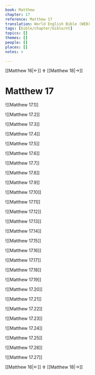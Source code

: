 ```yaml
---
book: Matthew
chapter: 17
reference: Matthew 17
translation: World English Bible (WEB)
tags: [bible/chapter/bible/nt]
topics: []
themes: []
people: []
places: []
notes: >
  
---
```


[[Matthew 16|<-]] ✞ [[Matthew 18|->]]

# Matthew 17

![[Matthew 17.1]]

![[Matthew 17.2]]

![[Matthew 17.3]]

![[Matthew 17.4]]

![[Matthew 17.5]]

![[Matthew 17.6]]

![[Matthew 17.7]]

![[Matthew 17.8]]

![[Matthew 17.9]]

![[Matthew 17.10]]

![[Matthew 17.11]]

![[Matthew 17.12]]

![[Matthew 17.13]]

![[Matthew 17.14]]

![[Matthew 17.15]]

![[Matthew 17.16]]

![[Matthew 17.17]]

![[Matthew 17.18]]

![[Matthew 17.19]]

![[Matthew 17.20]]

![[Matthew 17.21]]

![[Matthew 17.22]]

![[Matthew 17.23]]

![[Matthew 17.24]]

![[Matthew 17.25]]

![[Matthew 17.26]]

![[Matthew 17.27]]

[[Matthew 16|<-]] ✞ [[Matthew 18|->]]
